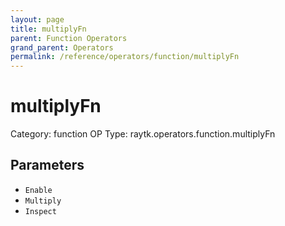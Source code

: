 ```yaml
---
layout: page
title: multiplyFn
parent: Function Operators
grand_parent: Operators
permalink: /reference/operators/function/multiplyFn
---
```


# multiplyFn

Category: function
OP Type: raytk.operators.function.multiplyFn



## Parameters

* `Enable`
* `Multiply`
* `Inspect`
